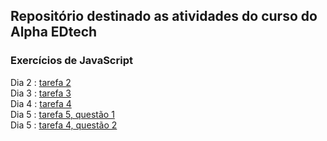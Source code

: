 ## Repositório destinado as atividades do curso do Alpha EDtech
### Exercícios de JavaScript
Dia 2 : [tarefa 2](https://github.com/rickEDU/AlphaED/tree/main/JS/ex2)<br>
Dia 3 : [tarefa 3](https://github.com/rickEDU/AlphaED/tree/main/JS/ex3)<br>
Dia 4 : [tarefa 4](https://github.com/rickEDU/AlphaED/tree/main/JS/ex4)<br>
Dia 5 : [tarefa 5, questão 1](https://github.com/rickEDU/AlphaED/tree/main/JS/ex5_A)<br>
Dia 5 : [tarefa 4, questão 2](https://github.com/rickEDU/AlphaED/tree/main/JS/ex5_B)<br>

